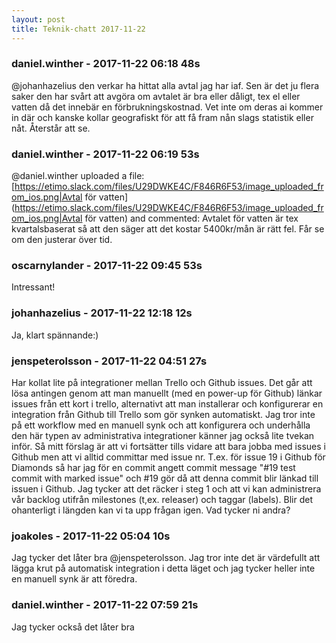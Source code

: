 ```yaml
---
layout: post
title: Teknik-chatt 2017-11-22
---
```

### daniel.winther - 2017-11-22 06:18 48s
@johanhazelius den verkar ha hittat alla avtal jag har iaf. Sen är det ju flera saker den har svårt att avgöra om avtalet är bra eller dåligt, tex el eller vatten då det innebär en förbrukningskostnad. Vet inte om deras ai kommer in där och kanske kollar geografiskt för att få fram nån slags statistik eller nåt. Återstår att se. 
### daniel.winther - 2017-11-22 06:19 53s
@daniel.winther uploaded a file: [https://etimo.slack.com/files/U29DWKE4C/F846R6F53/image_uploaded_from_ios.png|Avtal för vatten](https://etimo.slack.com/files/U29DWKE4C/F846R6F53/image_uploaded_from_ios.png|Avtal för vatten) and commented: Avtalet för vatten är tex kvartalsbaserat så att den säger att det kostar 5400kr/mån är rätt fel. Får se om den justerar över tid. 
### oscarnylander - 2017-11-22 09:45 53s
Intressant!
### johanhazelius - 2017-11-22 12:18 12s
Ja, klart spännande:)
### jenspeterolsson - 2017-11-22 04:51 27s
Har kollat lite på integrationer mellan Trello och Github issues. Det går att lösa antingen genom att man manuellt (med en power-up för Github) länkar issues från ett kort i trello, alternativt att man installerar och konfigurerar en integration från Github till Trello som gör synken automatiskt. Jag tror inte på ett workflow med en manuell synk och att konfigurera och underhålla den här typen av administrativa integrationer känner jag också lite tvekan inför. Så mitt förslag är att vi fortsätter tills vidare att bara jobba med issues i Github men att vi alltid committar med issue nr. T.ex. för issue 19 i Github för Diamonds så har jag för en commit angett commit message "#19 test commit with marked issue" och #19 gör då att denna commit blir länkad till issuen i Github. Jag tycker att det räcker i steg 1 och att vi kan administrera vår backlog utifrån milestones (t,ex. releaser) och taggar (labels). Blir det ohanterligt i längden kan vi ta upp frågan igen. Vad tycker ni andra?
### joakoles - 2017-11-22 05:04 10s
Jag tycker det låter bra @jenspeterolsson. Jag tror inte det är värdefullt att lägga krut på automatisk integration i detta läget och jag tycker heller inte en manuell synk är att föredra.
### daniel.winther - 2017-11-22 07:59 21s
Jag tycker också det låter bra
